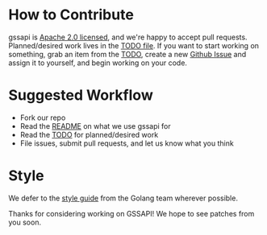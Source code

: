 # How to Contribute

gssapi is [Apache 2.0 licensed](LICENSE), and we're happy to accept pull
requests. Planned/desired work lives in the [TODO file](TODO.md). If you want to
start working on something, grab an item from the [TODO](TODO.md), create a new
[Github Issue](https://github.com/lixiangyun/go-gssapi/issues) and assign it to
yourself, and begin working on your code.

# Suggested Workflow

- Fork our repo
- Read the [README](README.md) on what we use gssapi for
- Read the [TODO](TODO.md) for planned/desired work
- File issues, submit pull requests, and let us know what you think

# Style

We defer to the [style guide](https://github.com/golang/go/wiki/CodeReviewComments)
from the Golang team wherever possible.

Thanks for considering working on GSSAPI! We hope to see patches from you soon.

